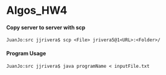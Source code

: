 # Algos_HW4

#### Copy server to server with scp

```
JuanJo:src jjrivera$ scp <File> jrivera5@1<URL>:<Folder>/

```
#### Program Usage

```
JuanJo:src jjrivera$ java programName < inputFile.txt

```
